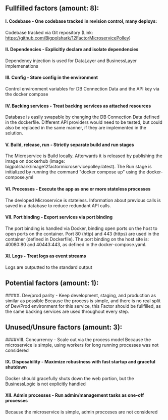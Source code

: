 ﻿## Fullfilled factors (amount: 8):
#### I. Codebase - One codebase tracked in revision control, many deploys:
Codebase tracked via Git repository (Link: https://github.com/Bigpolshark/12FactorMicroservicePolley)

#### II. Dependencies - Explicitly declare and isolate dependencies
Dependency injection is used for DataLayer and BusinessLayer implemenations

#### III. Config - Store config in the environment
Control environment variables for DB Connection Data and the API key via the docker compose

#### IV. Backing services - Treat backing services as attached resources
Database is easily swapable by changing the DB Connection Data defined in the dockerfile. Different API  providers would need to be tested, 
but could also be replaced in the same manner, if they are implemented in the solution.

#### V. Build, release, run - Strictly separate build and run stages
The Microservice is Build locally. Afterwards it is released by publishing the image on dockerhub (image: bigpolshark/image12factormicroservicepolley:latest). 
The Run stage is initialized by running the command "docker compose up" using the docker-compose.yml

#### VI. Processes - Execute the app as one or more stateless processes
The devloped Microservice is stateless. Information about previous calls is saved in a database to reduce redundant API calls.

#### VII. Port binding - Export services via port binding
The port binding is handled via Docker, binding open ports on the host to open ports on the container. Port 80 (http) and 443 (https) are used in the 
container (defined in Dockerfile). The port binding on the host site is: 40080:80 and 40443:443, as defined in the docker-compose.yaml.

#### XI. Logs - Treat logs as event streams
Logs are outputted to the standard output


## Potential factors (amount: 1):
####X. Dev/prod parity - Keep development, staging, and production as similar as possible
Because the process is simple, and there is no real split of Dev/Prod environment for this service, this Factor should be fullfilled, as the same 
backing services are used throughout every step.


## Unused/Unsure factors (amount: 3):
####VIII. Concurrency - Scale out via the process model
Because the microservice is simple, using workers for long running processes was not considered

#### IX. Disposability - Maximize robustness with fast startup and graceful shutdown
Docker should gracefully shuts down the web portion, but the BusinessLogic is not explicitly handled 

#### XII. Admin processes - Run admin/management tasks as one-off processes
Because the microservice is simple, admin procceses are not considered















